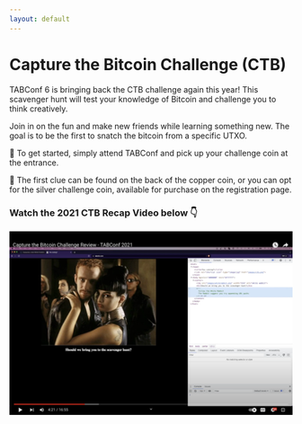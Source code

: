 ```yaml
---
layout: default
---
```


# Capture the Bitcoin Challenge (CTB)

TABConf 6 is bringing back the CTB challenge again this year! This scavenger hunt will test your knowledge of Bitcoin and challenge you to think creatively.

Join in on the fun and make new friends while learning something new. The goal is to be the first to snatch the bitcoin from a specific UTXO.

🎁 To get started, simply attend TABConf and pick up your challenge coin at the entrance.

🔎 The first clue can be found on the back of the copper coin, or you can opt for the silver challenge coin, available for purchase on the registration page.

### Watch the 2021 CTB Recap Video below 👇

[![Capture the Bitcoin Challenge Review - TABConf 2021](assets/img/web/ctb_video.png)](https://www.youtube.com/watch?v=Rn4KmgIvBIQ "Capture the Bitcoin Challenge Review - TABConf 2021")

